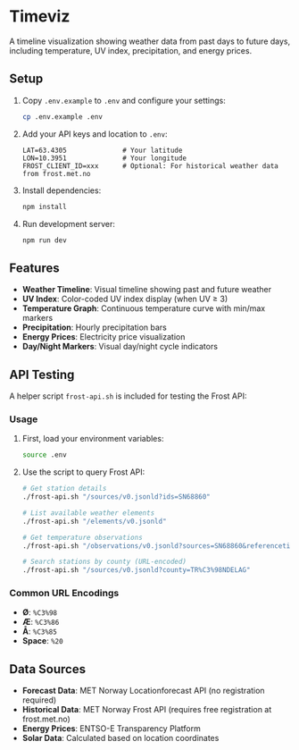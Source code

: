 # Timeviz

A timeline visualization showing weather data from past days to future days, including temperature, UV index, precipitation, and energy prices.

## Setup

1. Copy `.env.example` to `.env` and configure your settings:

   ```bash
   cp .env.example .env
   ```

2. Add your API keys and location to `.env`:

   ```
   LAT=63.4305              # Your latitude
   LON=10.3951              # Your longitude
   FROST_CLIENT_ID=xxx      # Optional: For historical weather data from frost.met.no
   ```

3. Install dependencies:

   ```bash
   npm install
   ```

4. Run development server:
   ```bash
   npm run dev
   ```

## Features

- **Weather Timeline**: Visual timeline showing past and future weather
- **UV Index**: Color-coded UV index display (when UV ≥ 3)
- **Temperature Graph**: Continuous temperature curve with min/max markers
- **Precipitation**: Hourly precipitation bars
- **Energy Prices**: Electricity price visualization
- **Day/Night Markers**: Visual day/night cycle indicators

## API Testing

A helper script `frost-api.sh` is included for testing the Frost API:

### Usage

1. First, load your environment variables:

   ```bash
   source .env
   ```

2. Use the script to query Frost API:

   ```bash
   # Get station details
   ./frost-api.sh "/sources/v0.jsonld?ids=SN68860"

   # List available weather elements
   ./frost-api.sh "/elements/v0.jsonld"

   # Get temperature observations
   ./frost-api.sh "/observations/v0.jsonld?sources=SN68860&referencetime=2024-06-13T00:00:00Z/2024-06-13T12:00:00Z&elements=air_temperature"

   # Search stations by county (URL-encoded)
   ./frost-api.sh "/sources/v0.jsonld?county=TR%C3%98NDELAG"
   ```

### Common URL Encodings

- **Ø**: `%C3%98`
- **Æ**: `%C3%86`
- **Å**: `%C3%85`
- **Space**: `%20`

## Data Sources

- **Forecast Data**: MET Norway Locationforecast API (no registration required)
- **Historical Data**: MET Norway Frost API (requires free registration at frost.met.no)
- **Energy Prices**: ENTSO-E Transparency Platform
- **Solar Data**: Calculated based on location coordinates
